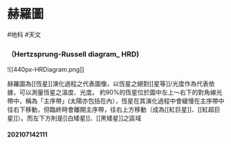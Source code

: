 # 赫羅圖
#地科 #天文
### （Hertzsprung-Russell diagram_ HRD)
![[440px-HRDiagram.png]]

赫羅圖為[[恆星]]演化過程之代表圖像，以恆星之絕對[[星等]]/光度作為代表依據，可以測量恆星之溫度、光度。
約90%的恆星位於圖中左上～右下的對角線光帶中，稱為「主序帶」(太陽亦包括在內），恆星在其演化過程中會緩慢在主序帶中往右下移動，但臨終時會離開主序帶，往右上方移動（成為[[紅巨星]]、[[紅超巨星]]）。而左下方則是[[白矮星]]、[[黑矮星]]之區域

#### 202107142111


   

